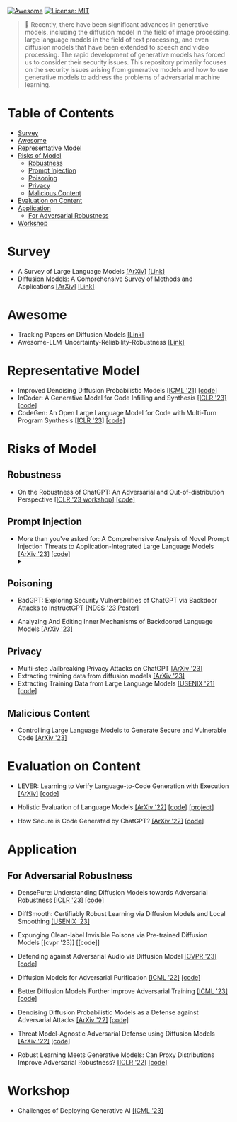 [![Awesome](https://cdn.rawgit.com/sindresorhus/awesome/d7305f38d29fed78fa85652e3a63e154dd8e8829/media/badge.svg)](https://github.com/hee9joon/Awesome-Diffusion-Models) 
[![License: MIT](https://img.shields.io/badge/License-MIT-green.svg)](https://opensource.org/licenses/MIT)
> 🚩 Recently, there have been significant advances in generative models, including the diffusion model in the field of image processing, large language models in the field of text processing, and even diffusion models that have been extended to speech and video processing. The rapid development of generative models has forced us to consider their security issues. This repository primarily focuses on the security issues arising from generative models and how to use generative models to address the problems of adversarial machine learning.

# Table of Contents
- [Survey](#Survey)
- [Awesome](#Awesome)
- [Representative Model](#Representative-Model)
- [Risks of Model](#Risks-of-Model)
  - [Robustness](#Robustness)
  - [Prompt Injection](#Prompt-Injection)
  - [Poisoning](#Poisoning)
  - [Privacy](#Privacy)
  - [Malicious Content](#Malicious-Content)
- [Evaluation on Content](#Evaluation-on-Content)
- [Application](#Application)
  - [For Adversarial Robustness](#For-Adversarial-Robustness)
- [Workshop](#Workshop)

# Survey
- A Survey of Large Language Models [[ArXiv]](http://arxiv.org/abs/2303.18223) [[Link]](https://github.com/RUCAIBox/LLMSurvey) <img src="https://img.shields.io/badge/nlp-orange" alt="" />
- Diffusion Models: A Comprehensive Survey of Methods and Applications [[ArXiv]](https://arxiv.org/abs/2209.00796) [[Link]](https://github.com/YangLing0818/Diffusion-Models-Papers-Survey-Taxonomy) <img src="https://img.shields.io/badge/cv-green" alt="" />

# Awesome
- Tracking Papers on Diffusion Models [[Link]](https://vsehwag.github.io/blog/2023/2/all_papers_on_diffusion.html) <img src="https://img.shields.io/badge/cv-green" alt="" />
- Awesome-LLM-Uncertainty-Reliability-Robustness [[Link]](https://github.com/jxzhangjhu/Awesome-LLM-Uncertainty-Reliability-Robustness)<img src="https://img.shields.io/badge/nlp-orange" alt="" />

# Representative Model
- Improved Denoising Diffusion Probabilistic Models [[ICML '21]](https://arxiv.org/abs/2102.09672) [[code]](https://github.com/openai/improved-diffusion) <img src="https://img.shields.io/badge/cv-green" alt="" />
- InCoder: A Generative Model for Code Infilling and Synthesis [[ICLR '23]](http://arxiv.org/abs/2204.05999) [[code]](https://github.com/dpfried/incoder) <img src="https://img.shields.io/badge/nlp-orange" alt="" />
- CodeGen: An Open Large Language Model for Code with Multi-Turn Program Synthesis [[ICLR '23]](https://arxiv.org/abs/2203.13474) [[code]](https://github.com/salesforce/CodeGen) <img src="https://img.shields.io/badge/nlp-orange" alt="" />

# Risks of Model
## Robustness
- On the Robustness of ChatGPT: An Adversarial and Out-of-distribution Perspective [[ICLR '23 workshop]](http://arxiv.org/abs/2302.12095) [[code]](https://github.com/microsoft/robustlearn/tree/main/chatgpt-robust) <img src="https://img.shields.io/badge/nlp-orange" alt="" />

## Prompt Injection

- More than you've asked for: A Comprehensive Analysis of Novel Prompt Injection Threats to Application-Integrated Large Language Models [[ArXiv '23]](https://arxiv.org/abs/2302.12173) [[code]](https://github.com/greshake/lm-safety) <img src="https://img.shields.io/badge/nlp-orange" alt="" />
  <details><summary></summary>

## Poisoning

- BadGPT: Exploring Security Vulnerabilities of ChatGPT via Backdoor Attacks to InstructGPT [[NDSS '23 Poster]](https://arxiv.org/abs/2304.12298) <img src="https://img.shields.io/badge/nlp-orange" alt="" />

- Analyzing And Editing Inner Mechanisms of Backdoored Language Models [[ArXiv '23]](http://arxiv.org/abs/2302.12461) <img src="https://img.shields.io/badge/nlp-orange" alt="" />

## Privacy
- Multi-step Jailbreaking Privacy Attacks on ChatGPT [[ArXiv '23]](http://arxiv.org/abs/2304.05197) <img src="https://img.shields.io/badge/nlp-orange" alt="" />
- Extracting training data from diffusion models [[ArXiv '23]](https://arxiv.org/abs/2301.13188)  <img src="https://img.shields.io/badge/cv-green" alt="" />
- Extracting Training Data from Large Language Models [[USENIX '21]](https://arxiv.org/abs/2012.07805) [[code]](https://github.com/ftramer/LM_Memorization) <img src="https://img.shields.io/badge/nlp-orange" alt="" />

## Malicious Content
- Controlling Large Language Models to Generate Secure and Vulnerable Code [[ArXiv '23]](https://arxiv.org/abs/2302.05319) <img src="https://img.shields.io/badge/nlp-orange" alt="" />

# Evaluation on Content
- LEVER: Learning to Verify Language-to-Code Generation with Execution [[ArXiv]](https://arxiv.org/abs/2302.08468) [[code]](https://github.com/niansong1996/lever) <img src="https://img.shields.io/badge/nlp-orange" alt="" />

- Holistic Evaluation of Language Models [[ArXiv '22]](https://arxiv.org/abs/2211.09110) [[code]](https://github.com/stanford-crfm/helm) [[project]](https://crfm.stanford.edu/helm/latest/) <img src="https://img.shields.io/badge/nlp-orange" alt="" />
 
- How Secure is Code Generated by ChatGPT? [[ArXiv '22]](https://arxiv.org/abs/2304.09655) [[code]](https://github.com/raphaelkhoury/programsgeneratedbychatgpt) <img src="https://img.shields.io/badge/nlp-orange" alt="" />

# Application
## For Adversarial Robustness 
- DensePure: Understanding Diffusion Models towards Adversarial Robustness [[ICLR '23]](https://arxiv.org/abs/2211.00322) [[code]](https://github.com/Jayfeather1024/DensePure) <img src="https://img.shields.io/badge/cv-green" alt="" />
  
- DiffSmooth: Certifiably Robust Learning via Diffusion Models and Local Smoothing [[USENIX '23]](https://www.usenix.org/conference/usenixsecurity23/presentation/zhangjiawei) <img src="https://img.shields.io/badge/cv-green" alt="" />

- Expunging Clean-label Invisible Poisons via Pre-trained Diffusion Models [[cvpr '23]] [[code]] <img src="https://img.shields.io/badge/cv-green" alt="" />

- Defending against Adversarial Audio via Diffusion Model [[CVPR '23]](https://openreview.net/forum?id=5-Df3tljit7) [[code]](https://github.com/cychomatica/AudioPure) <img src="https://img.shields.io/badge/audio-blue" alt="" />
  
- Diffusion Models for Adversarial Purification [[ICML '22]](https://arxiv.org/abs/2205.07460) [[code]](https://github.com/NVlabs/DiffPure) <img src="https://img.shields.io/badge/cv-green" alt="" />

- Better Diffusion Models Further Improve Adversarial Training [[ICML '23]](https://arxiv.org/abs/2302.04638) [[code]](https://github.com/wzekai99/dm-improves-at) <img src="https://img.shields.io/badge/cv-green" alt="" />

- Denoising Diffusion Probabilistic Models as a Defense against Adversarial Attacks [[ArXiv '22]](https://arxiv.org/abs/2301.06871) [[code]](https://github.com/ankile/adversarial-diffusion) <img src="https://img.shields.io/badge/cv-green" alt="" />

- Threat Model-Agnostic Adversarial Defense using Diffusion Models [[ArXiv '22]](https://arxiv.org/abs/2207.08089) [[code]](https://github.com/tsachiblau/Threat-Model-Agnostic-Adversarial-Defense-using-Diffusion-Models) <img src="https://img.shields.io/badge/cv-green" alt="" />

- Robust Learning Meets Generative Models: Can Proxy Distributions Improve Adversarial Robustness? [[ICLR '22]](https://github.com/inspire-group/proxy-distributions) [[code]]() <img src="https://img.shields.io/badge/cv-green" alt="" />

# Workshop
- Challenges of Deploying Generative AI [[ICML '23]](https://deployinggenerativeai.github.io/index)
